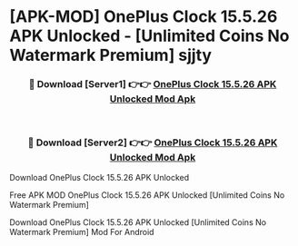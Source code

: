 # [APK-MOD] OnePlus Clock 15.5.26 APK Unlocked - [Unlimited Coins No Watermark Premium] sjjty



<div align="center">
<h3>🔴 Download [Server1] 👉👉 <a href="https://momento.my/?title=OnePlus_Clock_15.5.26_APK_Unlocked">OnePlus Clock 15.5.26 APK Unlocked Mod Apk</a></h3><br>

<h3>🔴 Download [Server2] 👉👉 <a href="https://momento.my/?title=OnePlus_Clock_15.5.26_APK_Unlocked">OnePlus Clock 15.5.26 APK Unlocked Mod Apk</a></h3>
</div>



Download OnePlus Clock 15.5.26 APK Unlocked 

Free APK MOD OnePlus Clock 15.5.26 APK Unlocked [Unlimited Coins No Watermark Premium]

Download OnePlus Clock 15.5.26 APK Unlocked [Unlimited Coins No Watermark Premium] Mod For Android
